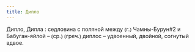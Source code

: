 ```yaml
---
title: Дипло
---
```


Дипло, Дипла
: седловина с поляной между ⦅г.⦆ Чамны-Бурун#2 и Бабуган-яйлой – ⦅ср.⦆ ⦅греч.⦆ диплос – удвоенный, двойной, согнутый вдвое. 
